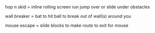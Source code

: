 hop n skid = inline rolling screen run jump over or slide under obstacles

wall breaker =  bat to hit ball to break out of wall(s) around you

mouse escape = slide blocks  to make route to exit for mouse


